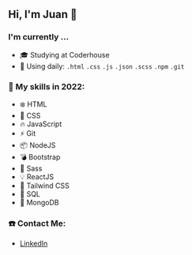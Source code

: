 ### <h2>Hi, I'm Juan 👋</h2>

<h3>I'm currently ...</h3>

- :mortar_board: Studying at Coderhouse
- :calendar: Using daily:  `.html` `.css` `.js` `.json` `.scss` `.npm` `.git`

### :pushpin: My skills in 2022:

- :snowflake: HTML
- :crystal_ball: CSS
- :fire: JavaScript
- :zap: Git
- :package: NodeJS
- :bomb: Bootstrap
- :cherry_blossom: Sass
- :bulb: ReactJS
- :leaves: Tailwind CSS
- :crescent_moon: SQL
- :seedling: MongoDB

### :telephone: Contact Me:

- [LinkedIn](https://www.linkedin.com/in/juan-burgueño)
